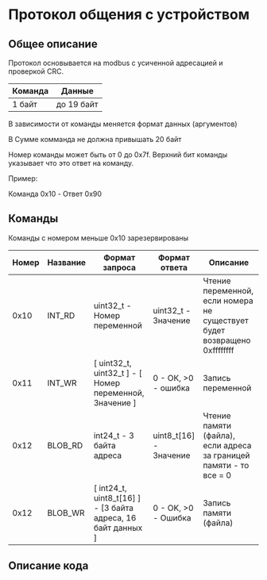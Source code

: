 # Протокол общения с устройством

## Общее описание

Протокол основывается на modbus c усиченной адресацией и проверкой CRC.

| Команда | Данные     |
| ------- | ---------- |
| 1 байт  | до 19 байт |

В зависимости от команды меняется формат данных (аргументов)

В Сумме комманда не должна привышать 20 байт

Номер команды может быть от 0 до 0x7f. Верхний бит команды указывает что это ответ на команду.

Пример:

Команда 0x10 - Ответ 0x90

## Команды

Команды с номером меньше 0x10 зарезервированы

| Номер | Название | Формат запроса                                               | Формат ответа          | Описание                                                                 |
| ----- | -------- | ------------------------------------------------------------ | ---------------------- | ------------------------------------------------------------------------ |
| 0x10  | INT_RD   | uint32_t - Номер переменной                                  | uint32_t - Значение    | Чтение переменной, если номера не существует будет возвращено 0xffffffff |
| 0x11  | INT_WR   | [ uint32_t, uint32_t ] - [ Номер переменной, Значение ]      | 0 - ОК, >0 - ошибка    | Запись переменной                                                        |
| 0x12  | BLOB_RD  | int24_t - 3 байта адреса                                     | uint8_t[16] - Значение | Чтение памяти (файла), если адреса за границей памяти - то все = 0       |
| 0x12  | BLOB_WR  | [ int24_t, uint8_t[16] ] - [3 байта адреса, 16 байт данных ] | 0 - OK, >0 - Ошибка    | Запись памяти (файла)                                                    |


## Описание кода



